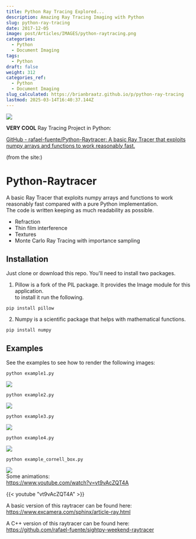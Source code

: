 ```yaml
---
title: Python Ray Tracing Explored...
description: Amazing Ray Tracing Imaging with Python
slug: python-ray-tracing
date: 2017-12-05
image: post/Articles/IMAGES/python-raytracing.png
categories:
  - Python
  - Document Imaging
tags:
  - Python
draft: false
weight: 312
categories_ref:
  - Python
  - Document Imaging
slug_calculated: https://brianbraatz.github.io/p/python-ray-tracing
lastmod: 2025-03-14T16:40:37.144Z
---
```

![](/post/Articles/_____new9999/PythonRayTracing/animation.gif)

**VERY COOL** Ray Tracing Project in Python:

[GitHub - rafael-fuente/Python-Raytracer: A basic Ray Tracer that exploits numpy arrays and functions to work reasonably fast.](https://github.com/rafael-fuente/Python-Raytracer)

(from the site:)

# Python-Raytracer

A basic Ray Tracer that exploits numpy arrays and functions to work reasonably fast compared with a pure Python implementation.\
The code is written keeping as much readability as possible.

* Refraction
* Thin film interference
* Textures
* Monte Carlo Ray Tracing with importance sampling

## Installation

Just clone or download this repo. You'll need to install two packages.

1. Pillow is a fork of the PIL package.  It provides the Image module for this application.\
   to install it run the following.

```
pip install pillow
```

2. Numpy is a scientific package that helps with mathematical functions.

```
pip install numpy
```

## Examples

See the examples to see how to render the following images:

```
python example1.py
```

![](/post/Articles/_____new9999/PythonRayTracing/EXAMPLE1.png)

```
python example2.py
```

![](/post/Articles/_____new9999/PythonRayTracing/EXAMPLE2.png)

```
python example3.py
```

![](/post/Articles/_____new9999/PythonRayTracing/EXAMPLE3.png)

```
python example4.py
```

![](/post/Articles/_____new9999/PythonRayTracing/EXAMPLE4.png)

```
python example_cornell_box.py
```

![](/post/Articles/_____new9999/PythonRayTracing/cornell_box.png)\
Some animations:\
https://www.youtube.com/watch?v=vt9vAcZQT4A

{{< youtube "vt9vAcZQT4A" >}}

A basic version of this raytracer can be found here:\
https://www.excamera.com/sphinx/article-ray.html

A C++ version of this raytracer can be found here:\
https://github.com/rafael-fuente/sightpy-weekend-raytracer
